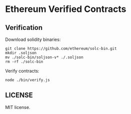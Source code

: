 # Ethereum Verified Contracts

## Verification

Download solidity binaries:

```
git clone https://github.com/ethereum/solc-bin.git
mkdir .soljson
mv ./solc-bin/soljson-v* ./.soljson
rm -rf ./solc-bin
```

Verify contracts:

```
node ./bin/verify.js
```

## LICENSE

MIT license.
